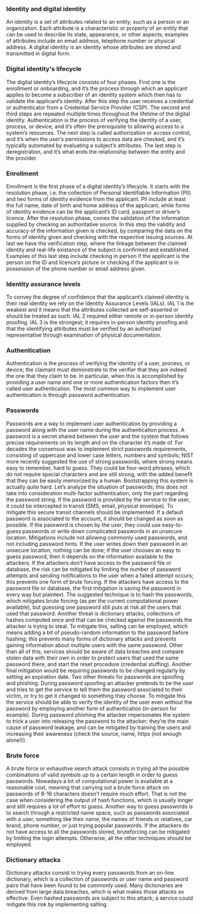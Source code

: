 ### Identity and digital identity
An identity is a set of attributes related to an entity, such as a person or an organization. Each attribute is a characteristic or property of an entity that can be used to describe its state, appearance, or other aspects; examples of attributes include an email address, telephone number or physical address. A digital identity is an identity whose attributes are stored and transmitted in digital form. 

### Digital identity's lifecycle
The digital identity’s lifecycle consists of four phases. 
First one is the enrollment or onboarding, and it’s the process through which an applicant applies to become a subscriber of an identity system which then has to validate the applicant’s identity. After this step the user receives a credential or authenticator from a Credential Service Provider (CSP). 
The second and third steps are repeated multiple times throughout the lifetime of the digital identity. Authentication is the process of verifying the identity of a user, process, or device, and it’s often the prerequisite to allowing access to a system’s resources. The next step is called authorization or access control, and it’s when the user’s permissions to access data are checked, and it’s typically automated by evaluating a subject’s attributes. The last step is deregistration, and it’s what ends the relationship between the entity and the provider.

### Enrollment
Enrollment is the first phase of a digital identity’s lifecycle. It starts with the resolution phase, i.e. the collection of Personal Identifiable Information (PII) and two forms of identity evidence from the applicant. PII include at least the full name, date of birth and home address of the applicant, while forms of identity evidence can be the applicant’s ID card, passport or driver’s licence. After the resolution phase, comes the validation of the information supplied by checking an authoritative source. In this step the validity and accuracy of the information given is checked, by comparing the data on the forms of identity given and checking with the respective issuing sources. At last we have the verification step, where the linkage between the claimed identity and real-life existance of the subject is confirmed and established. Examples of this last step include checking in person if the applicant is the person on the ID and licence’s picture or checking if the applicant is in possession of the phone number or email address given.

### Identity assurance levels
To convey the degree of confidence that the applicant’s claimed identity is their real identity we rely on the Identity Assurance Levels (IALs). IAL 1 is the weakest and it means that the attributes collected are self-asserted or should be treated as such. IAL 2 required either remote or in-person identity proofing. IAL 3 is the strongest; it requires in-person identity proofing and that the identifying attributes must be verified by an authorized representative through examination of physical documentation.

### Authentication
Authentication is the process of verifying the identity of a user, process, or device; the claimant must demonstrate to the verifier that they are indeed the one that they claim to be. In particular, when this is accomplished by providing a user name and one or more authentication factors then it’s called user authentication. The most common way to implement user authentication is through password authentication.

### Passwords
Passwords are a way to implement user authentication by providing a password along with the user name during the authentication process. A password is a secret shared between the user and the system that follows precise requirements on its length and on the character it’s made of.
For decades the consensus was to implement strict passwords requirements, consisting of uppercase and lower case letters, numbers and symbols; NIST more recently suggested the use of strong passwords, where strong means easy to remember, hard to guess. They could be four-word phrases, which do not require special characters and are still strong, with the added benefit that they can be easily memorized by a human. 
Bootstrapping this system is actually quite hard. Let’s analyze the situation of passwords; this does not take into consideration multi-factor authentication, only the part regarding the password string. If the password is provided by the service to the user, it could be intercepted in transit (SMS, email, physical envelope). To mitigate this secure transit channels should be implemented. If a default password is associated to the account, it should be changed as soon as possible. If the password is chosen by the user, they could use easy-to-guess passwords or write down complicated passwords in an unsecure location. Mitigations include not allowing commonly used passwords, and not including password hints. If the user writes down their password in an unsecure location, nothing can be done; if the user chooses an easy to guess password, then it depends on the information available to the attackers. If the attackers don’t have access to the password file or database, the risk can be mitigated by limiting the number of password attempts and sending notifications to the user when a failed attempt occurs; this prevents one form of brute forcing. If the attackers have access to the password file or database, the first mitigation is saving the password in every way but plaintext. The suggested technique is to hash the passwords, which mitigates brute forcing (as per the current computational power available), but guessing one password still puts at risk all the users that used that password. Another threat is dictionary attacks, collections of hashes computed once and that can be checked against the passwords the attacker is trying to steal. To mitigate this, salting can be employed, which means adding a bit of pseudo-random information to the password before hashing; this prevents many forms of dictionary attacks and prevents gaining information about multiple users with the same password. Other than all of this, services should be aware of data breaches and compare stolen data with their own in order to protect users that used the same password there, and start the reset procedure (credential stuffing). Another final mitigation would be requiring passwords to be changed regularly by setting an expiration date. Two other threats for passwords are spoofing and phishing. During password spoofing an attacker pretends to be the user and tries to get the service to tell them the password associated to their victim, or try to get it changed to something they choose. To mitigate this the service should be able to verify the identity of the user even without the password by employing another form of authentication (in-person for example). During password phishing the attacker impersonates the system to trick a user into releasing the password to the attacker; they’re the main cause of password leakage, and can be mitigated by training the users and increasing their awareness (check the source, name, https (not enough alone!)). 

### Brute force
A brute force or exhaustive search attack consists in trying all the possible combinations of valid symbols up to a certain length in order to guess passwords. Nowadays a lot of computational power is available at a reasonable cost, meaning that carrying out a brute force attack on passwords of 8-16 characters doesn’t require much effort. That is not the case when considering the output of hash functions, which is usually longer and still requires a lot of effort to guess. Another way to guess passwords is to search through a restricted name space, such as passwords associated with a user, something like their name, the names of friends or relatives, car brand, phone number, or just trying popular passwords. If the attackers do not have access to all the passwords stored, bruteforcing can be mitigated by limiting the login attempts. Otherwise, all the other techniques should be employed.

### Dictionary attacks
Dictionary attacks consist in trying every passwords from an on-line dictionary, which is a collection of passwords or user name and password pairs that have been found to be commonly used. Many dictionaries are derived from large data breaches, which is what makes those attacks so effective. Even hashed passwords are subject to this attack; a service could mitigate this risk by implementing salting.
